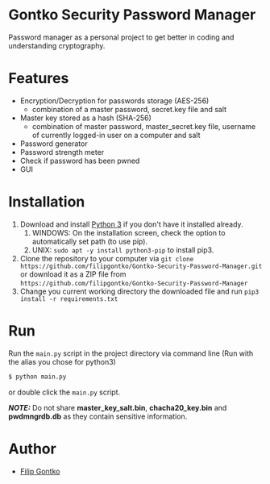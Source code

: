 # Gontko Security Password Manager
Password manager as a personal project to get better in coding and understanding cryptography.

# Features
* Encryption/Decryption for passwords storage (AES-256)
  * combination of a master password, secret.key file and salt
* Master key stored as a hash (SHA-256) 
  * combination of master password, master_secret.key file, username of currently logged-in user on a computer and salt
* Password generator 
* Password strength meter
* Check if password has been pwned
* GUI

# Installation
1. Download and install [Python 3](https://www.python.org/) if you don't have it installed already.
   1. WINDOWS: On the installation screen, check the option to automatically set path (to use pip).
   2. UNIX: `sudo apt -y install python3-pip` to install pip3.
2. Clone the repository to your computer via `git clone https://github.com/filipgontko/Gontko-Security-Password-Manager.git` or download it as a ZIP file from `https://github.com/filipgontko/Gontko-Security-Password-Manager`
3. Change you current working directory the downloaded file and run `pip3 install -r requirements.txt`

# Run 
Run the `main.py` script in the project directory via command line (Run with the alias you chose for python3)
```sh
$ python main.py
```
or double click the `main.py` script.

**_NOTE:_** Do not share **master_key_salt.bin**, **chacha20_key.bin** and **pwdmngrdb.db** as they contain sensitive 
information.

# Author
* [Filip Gontko](https://github.com/filipgontko)
